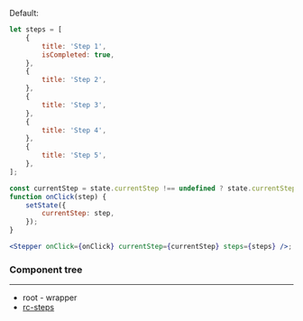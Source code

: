 Default:

```jsx
let steps = [
    {
        title: 'Step 1',
        isCompleted: true,
    },
    {
        title: 'Step 2',
    },
    {
        title: 'Step 3',
    },
    {
        title: 'Step 4',
    },
    {
        title: 'Step 5',
    },
];

const currentStep = state.currentStep !== undefined ? state.currentStep : 1;
function onClick(step) {
    setState({
        currentStep: step,
    });
}

<Stepper onClick={onClick} currentStep={currentStep} steps={steps} />;
```

### Component tree

---

-   root - wrapper
-   [rc-steps](https://github.com/react-component/steps)
